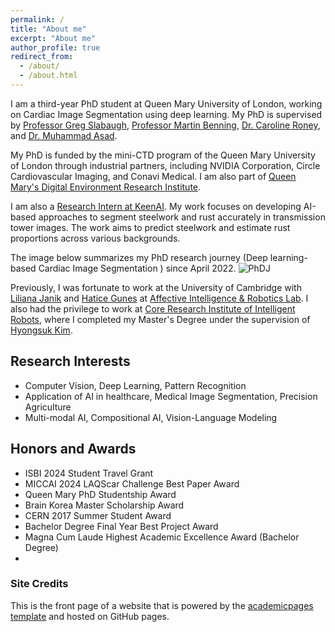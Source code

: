 ```yaml
---
permalink: /
title: "About me"
excerpt: "About me"
author_profile: true
redirect_from: 
  - /about/
  - /about.html
---
```


I am a third-year PhD student at Queen Mary University of London, working on Cardiac Image Segmentation using deep learning. My PhD is supervised by [Professor Greg Slabaugh](https://eecs.qmul.ac.uk/~gslabaugh/), [Professor Martin Benning](https://profiles.ucl.ac.uk/95169-martin-benning), [Dr. Caroline Roney](https://www.sems.qmul.ac.uk/staff/c.roney/), and [Dr. Muhammad Asad](https://masadcv.github.io/).

My PhD is funded by the mini-CTD program of the Queen Mary University of London through industrial partners, including NVIDIA Corporation, Circle Cardiovascular Imaging, and Conavi Medical. I am also part of [Queen Mary's Digital Environment Research Institute](https://www.qmul.ac.uk/deri/deri-people/deri-students/profiles-/abbas-khan-rayabat-khan.html).

  I am also a [Research Intern at KeenAI](https://keen-ai.com/about/). My work focuses on developing AI-based approaches to segment steelwork and rust accurately in transmission tower images. The work aims to predict steelwork and estimate rust proportions across various backgrounds.

The image below summarizes my PhD research journey (Deep learning-based Cardiac Image Segmentation ) since April 2022.
![PhDJ](https://github.com/user-attachments/assets/ab524a64-6be7-4d8c-ba6d-31929441f6fb)


Previously, I was fortunate to work at the University of Cambridge with [Liliana Janik](https://www.arch.cam.ac.uk/directory/lj102) and [Hatice Gunes](https://www.cl.cam.ac.uk/~hg410/) at [Affective Intelligence & Robotics Lab](https://cambridge-afar.github.io/). I also had the privilege to work at [Core Research Institute of Intelligent Robots](https://robot.jbnu.ac.kr/robot/index.do), where I completed my Master's Degree under the supervision of [Hyongsuk Kim](https://scholar.google.com/citations?user=ywYodqAAAAAJ&hl=en).

## Research Interests
- Computer Vision, Deep Learning, Pattern Recognition 
- Application of AI in healthcare, Medical Image Segmentation, Precision Agriculture
- Multi-modal AI, Compositional AI, Vision-Language Modeling 


## Honors and Awards
- ISBI 2024 Student Travel Grant 
- MICCAI 2024 LAQScar Challenge Best Paper Award 
- Queen Mary PhD Studentship Award
- Brain Korea Master Scholarship Award 
- CERN 2017 Summer Student Award
- Bachelor Degree Final Year Best Project Award 
- Magna Cum Laude Highest  Academic Excellence Award (Bachelor Degree)
- 
### Site Credits
This is the front page of a website that is powered by the [academicpages template](https://github.com/academicpages/academicpages.github.io) and hosted on GitHub pages. 
